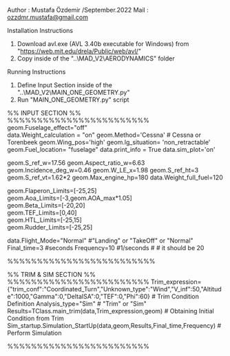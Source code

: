 Author :  Mustafa Özdemir /September.2022
Mail   :  ozzdmr.mustafa@gmail.com


Installation Instructions

1) Download avl.exe (AVL 3.40b executable for Windows) from "https://web.mit.edu/drela/Public/web/avl/"
2) Copy inside of the "..\MAD_V2\AERODYNAMICS" folder

Running Instructions

1) Define Input Section inside of the "..\MAD_V2\MAIN_ONE_GEOMETRY.py"
2) Run "MAIN_ONE_GEOMETRY.py" script



%% INPUT SECTION %%
%%%%%%%%%%%%%%%%%%%%%%%%
geom.Fuselage_effect="off"    
data.Weight_calculation = "on"
geom.Method='Cessna'  # Cessna or Torenbeek
geom.Wing_pos='high'
geom.lg_situation= 'non_retractable'
geom.Fuel_location= "fuselage"
data.print_info = True
data.sim_plot='on'

geom.S_ref_w=17.56
geom.Aspect_ratio_w=6.63
geom.Incidence_deg_w=0.46
geom.W_LE_x=1.98
geom.S_ref_ht=3
geom.S_ref_vt=1.62*2
geom.Max_engine_hp=180
data.Weight_full_fuel=120

geom.Flaperon_Limits=[-25,25]   
geom.Aoa_Limits=[-3,geom.AOA_max*1.05]   
geom.Beta_Limits=[-20,20]    
geom.TEF_Limits=[0,40]   
geom.HTL_Limits=[-25,15]   
geom.Rudder_Limits=[-25,25]   

data.Flight_Mode="Normal" #"Landing" or "TakeOff" or "Normal"
Final_time=3 #seconds
Frequency=10 #1/seconds   #   # it should be 20

%%%%%%%%%%%%%%%%%%%%%%%%%


%% TRIM & SIM SECTION %%
%%%%%%%%%%%%%%%%%%%%%%%%
Trim_expression={"trim_conf":"Coordinated_Turn","Unknown_type":"Wind","V_inf":50,"Altitude":1000,"Gamma":0,"DeltaISA":0,"TEF":0,"Phi":60}  # Trim Condition Definition
Analysis_type="Sim"   # "Trim" or "Sim"
Results=TClass.main_trim(data,Trim_expression,geom) # Obtaining Initial Condition from Trim
Sim_startup.Simulation_StartUp(data,geom,Results,Final_time,Frequency)  # Perform Simulation

%%%%%%%%%%%%%%%%%%%%%%%%

